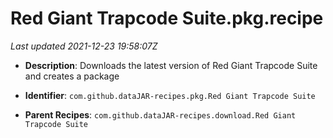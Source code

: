 # Red Giant Trapcode Suite.pkg.recipe

_Last updated 2021-12-23 19:58:07Z_

- **Description**: Downloads the latest version of Red Giant Trapcode Suite and creates a package

- **Identifier**: `com.github.dataJAR-recipes.pkg.Red Giant Trapcode Suite`

- **Parent Recipes**: `com.github.dataJAR-recipes.download.Red Giant Trapcode Suite`